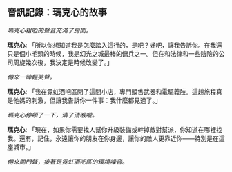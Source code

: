 ## 音訊記錄：瑪克心的故事

_瑪克心粗啞的聲音充滿了房間。_

**瑪克心**: 「所以你想知道我是怎麼踏入這行的，是吧？好吧，讓我告訴你。在我還只是個小毛頭的時候，我是幻光之城最棒的傭兵之一。但在和法律和一些陰險的公司周旋幾次後，我決定是時候改變了。」

_傳來一陣輕笑聲。_

**瑪克心**: 「我在霓虹酒吧區開了這間小店，專門販售武器和電驅義肢。這趟旅程真是他媽的刺激，但讓我告訴你一件事：我什麼都見過了。」

_瑪克心停頓了一下，清了清喉嚨。_

**瑪克心**: 「現在，如果你需要找人幫你升級裝備或幹掉敵對幫派，你知道在哪裡找我。還有，記住，永遠讓你的朋友在你身邊，讓你的敵人更靠近你——特別是在這座城市。」

_傳來關門聲，接著是霓虹酒吧區的環境噪音。_
